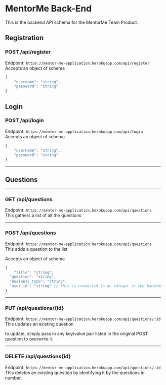 # MentorMe Back-End

This is the backend API schema for the MentorMe Team Product.

## Registration

### POST /api/register

Endpoint: `https://mentor-me-application.herokuapp.com/api/register`
Accepts an object of schema

```javascript
{
	"username": "string",
	"password": "string"
}
```

## Login

### POST /api/login

Endpoint: `https://mentor-me-application.herokuapp.com/api/login`
Accepts an object of schema

```javascript
{
	"username": "string",
	"password": "string"
}
```

---

## Questions

---

### GET /api/questions

Endpoint: `https://mentor-me-application.herokuapp.com/api/questions`
This gathers a list of all the questions

---

### POST /api/questions

Endpoint: `https://mentor-me-application.herokuapp.com/api/questions`
This adds a question to the list

Accepts an object of schema

```javascript
{
	"title": "string",
  "question": "string",
  "business_type": "string",
  "user_id": "string" // this is converted to an integer in the backend
}
```

---

### PUT /api/questions/{id}

Endpoint: `https://mentor-me-application.herokuapp.com/api/questions/:id`
This updates an existing question

to update, simply pass in any key/value pair listed in the original POST question to overwrite it.

---

### DELETE /api/questions{id}

Endpoint: `https://mentor-me-application.herokuapp.com/api/questions/:id`
This deletes an existing question by identifying it by the questions id number.
